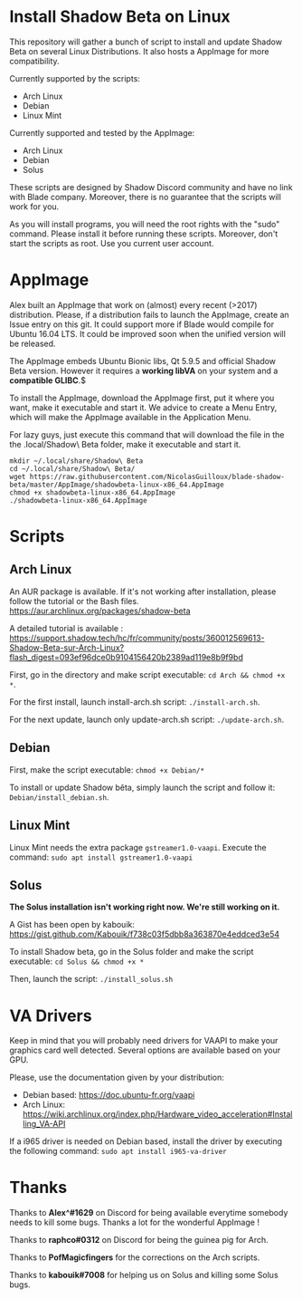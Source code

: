 # Install Shadow Beta on Linux

This repository will gather a bunch of script to install and update Shadow Beta on several Linux Distributions. It also hosts a AppImage for more compatibility.

Currently supported by the scripts:
- Arch Linux
- Debian
- Linux Mint

Currently supported and tested by the AppImage:
 - Arch Linux
 - Debian
 - Solus

These scripts are designed by Shadow Discord community and have no link with Blade company.
Moreover, there is no guarantee that the scripts will work for you.

As you will install programs, you will need the root rights with the "sudo" command. Please install it before running these scripts.
Moreover, don't start the scripts as root. Use you current user account.


# AppImage

Alex built an AppImage that work on (almost) every recent (>2017) distribution. Please, if a distribution fails to launch the AppImage, create an Issue entry on this git.
It could support more if Blade would compile for Ubuntu 16.04 LTS. It could be improved soon when the unified version will be released.

The AppImage embeds Ubuntu Bionic libs, Qt 5.9.5 and official Shadow Beta version. However it requires a **working libVA** on your system and a **compatible GLIBC**.$

To install the AppImage, download the AppImage first, put it where you want, make it executable and start it. We advice to create a Menu Entry, which will make the AppImage available in the Application Menu.

For lazy guys, just execute this command that will download the file in the the .local/Shadow\ Beta folder, make it executable and start it.

```
mkdir ~/.local/share/Shadow\ Beta
cd ~/.local/share/Shadow\ Beta/
wget https://raw.githubusercontent.com/NicolasGuilloux/blade-shadow-beta/master/AppImage/shadowbeta-linux-x86_64.AppImage
chmod +x shadowbeta-linux-x86_64.AppImage
./shadowbeta-linux-x86_64.AppImage
```


# Scripts

## Arch Linux

An AUR package is available. If it's not working after installation, please follow the tutorial or the Bash files. https://aur.archlinux.org/packages/shadow-beta

A detailed tutorial is available : https://support.shadow.tech/hc/fr/community/posts/360012569613-Shadow-Beta-sur-Arch-Linux?flash_digest=093ef96dce0b9104156420b2389ad119e8b9f9bd

First, go in the directory and make script executable: `cd Arch && chmod +x *`.

For the first install, launch install-arch.sh script: `./install-arch.sh`.

For the next update, launch only update-arch.sh script: `./update-arch.sh`.


## Debian

First, make the script executable: `chmod +x Debian/*`

To install or update Shadow bêta, simply launch the script and follow it: `Debian/install_debian.sh`.


## Linux Mint

Linux Mint needs the extra package `gstreamer1.0-vaapi`. Execute the command: `sudo apt install gstreamer1.0-vaapi`


## Solus

**The Solus installation isn't working right now. We're still working on it.**

A Gist has been open by kabouik: https://gist.github.com/Kabouik/f738c03f5dbb8a363870e4eddced3e54

To install Shadow beta, go in the Solus folder and make the script executable: `cd Solus && chmod +x *`

Then, launch the script: `./install_solus.sh`


# VA Drivers

Keep in mind that you will probably need drivers for VAAPI to make your graphics card well detected. Several options are available based on your GPU.

Please, use the documentation given by your distribution:

- Debian based: https://doc.ubuntu-fr.org/vaapi
- Arch Linux: https://wiki.archlinux.org/index.php/Hardware_video_acceleration#Installing_VA-API

If a i965 driver is needed on Debian based, install the driver by executing the following command: `sudo apt install i965-va-driver`


# Thanks

Thanks to **Alex^#1629** on Discord for being available everytime somebody needs to kill some bugs. Thanks a lot for the wonderful AppImage !

Thanks to **raphco#0312** on Discord for being the guinea pig for Arch.

Thanks to **PofMagicfingers** for the corrections on the Arch scripts.

Thanks to **kabouik#7008** for helping us on Solus and killing some Solus bugs.
